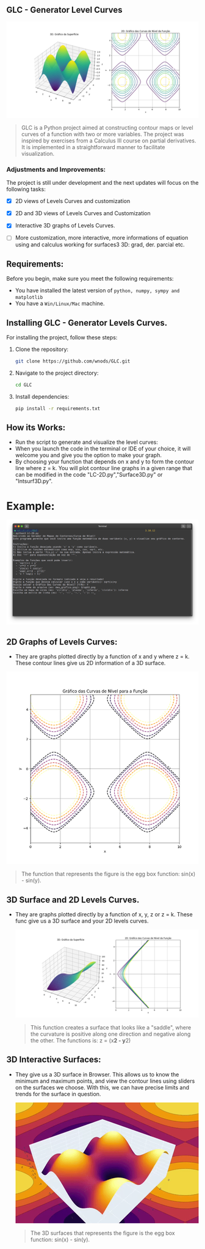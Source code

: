 ## GLC - Generator Level Curves

<img src="GLC/graphs/graph3.png" alt="img1">

> GLC is a Python project aimed at constructing contour maps or level curves of a function with two or more variables. The project was inspired by exercises from a Calculus III course on partial derivatives. It is implemented in a straightforward manner to facilitate visualization.

### Adjustments and Improvements:

The project is still under development and the next updates will focus on the following tasks:

- [x] 2D views of Levels Curves and customization
- [x] 2D and 3D views of Levels Curves and Customization
- [x] Interactive 3D graphs of Levels Curves.
- [ ] More customization, more interactive, more informations of equation using and calculus working for surfaces3 3D: grad, der. parcial etc.


## Requirements:

Before you begin, make sure you meet the following requirements:

- You have installed the latest version of `python, numpy, sympy and matplotlib`
- You have a `Win/Linux/Mac` machine.

##  Installing GLC - Generator Levels Curves.

For installing the project, follow these steps:

1. Clone the repository:
    ```bash
    git clone https://github.com/wnods/GLC.git
    ```
2. Navigate to the project directory:
    ```bash
    cd GLC
    ```
3. Install dependencies:
    ```bash
    pip install -r requirements.txt
    ```

## How its Works:
- Run the script to generate and visualize the level curves:
- When you launch the code in the terminal or IDE of your choice, it will welcome you and give you the option to make your graph.
- By choosing your function that depends on x and y to form the contour line where z = k. You will plot contour line graphs in a given range that can be modified in the code "LC-2D.py","Surface3D.py" or "Intsurf3D.py".

# Example:

<img src="GLC/examples/GLC_example.png" alt="img1">

## 2D Graphs of Levels Curves:
- They are graphs plotted directly by a function of x and y where z = k. These contour lines give us 2D information of a 3D surface.

 <img src="GLC/graphs/graph2.png" alt="img2">   

 > The function that represents the figure is the egg box function: sin(x) - sin(y).

## 3D Surface and 2D Levels Curves.

- They are graphs plotted directly by a function of x, y, z or z = k. These func give us a 3D surface and your 2D levels curves.

   <img src="GLC_3D/graphs/graph6.png" alt="img6">   

   > This function creates a surface that looks like a "saddle", where the curvature is positive along one direction and negative along the other. The functions is: z = (x**2 - y**2)

## 3D Interactive Surfaces:

- They give us a 3D surface in Browser. This allows us to know the minimum and maximum points, and view the contour lines using sliders on the surfaces we choose. With this, we can have precise limits and trends for the surface in question.

  <img src="GLC_3D/graphs/graph7.gif" alt="gif6"> 

  > The 3D surfaces that represents the figure is the egg box function: sin(x) - sin(y).
  

